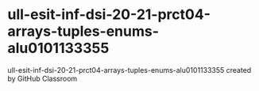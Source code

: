 # ull-esit-inf-dsi-20-21-prct04-arrays-tuples-enums-alu0101133355
ull-esit-inf-dsi-20-21-prct04-arrays-tuples-enums-alu0101133355 created by GitHub Classroom
